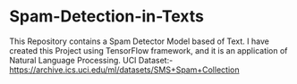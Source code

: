 # Spam-Detection-in-Texts
This Repository contains a Spam Detector Model based of Text. I have created this Project using TensorFlow framework,  and it is an application of Natural Language Processing. 
UCI Dataset:- https://archive.ics.uci.edu/ml/datasets/SMS+Spam+Collection

